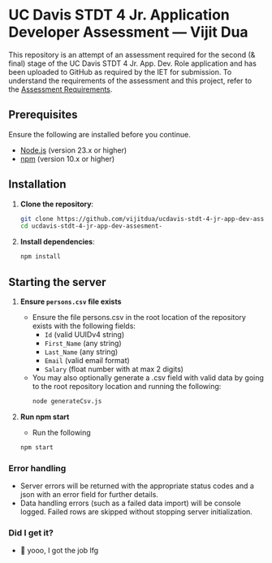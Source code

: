# UC Davis STDT 4 Jr. Application Developer Assessment — Vijit Dua

This repository is an attempt of an assessment required for the second (& final) stage of the UC Davis STDT 4 Jr. App. Dev. Role application and has been uploaded
to GitHub as required by the IET for submission. To understand the requirements of the assessment and this project,
refer to the [Assessment Requirements](./assessment-requirements.pdf).

## Prerequisites

Ensure the following are installed before you continue.

- [Node.js](https://nodejs.org/en/) (version 23.x or higher)
- [npm](https://www.npmjs.com/get-npm) (version 10.x or higher)

## Installation

1. **Clone the repository**:
   ```bash
   git clone https://github.com/vijitdua/ucdavis-stdt-4-jr-app-dev-assesment-
   cd ucdavis-stdt-4-jr-app-dev-assesment-
   ```
2. **Install dependencies**:
   ```bash
   npm install
   ```

## Starting the server

1. **Ensure `persons.csv` file exists**

    - Ensure the file persons.csv in the root location of the repository exists with the following fields:
        - `Id` (valid UUIDv4 string)
        - `First_Name` (any string)
        - `Last_Name` (any string)
        - `Email` (valid email format)
        - `Salary` (float number with at max 2 digits)
    - You may also optionally generate a .csv field with valid data by going to the root repository location and running
      the following:
        ```bash
        node generateCsv.js
        ```

2. **Run npm start**

    - Run the following
    ```bash
    npm start
    ```

### Error handling

- Server errors will be returned with the appropriate status codes and a json with an error field for further details.
- Data handling errors (such as a failed data import) will be console logged. Failed rows are skipped without stopping
  server initialization.

### Did I get it?
- 👀 yooo, I got the job lfg
